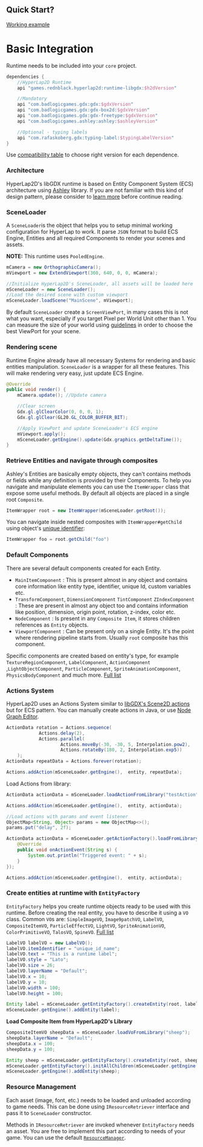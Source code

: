 ## Quick Start?

[Working example](https://github.com/rednblackgames/hyperlap2d-getting-started)

# Basic Integration

Runtime needs to be included into your `core` project.
```groovy
dependencies {
    //HyperLap2D Runtime
    api "games.rednblack.hyperlap2d:runtime-libgdx:$h2dVersion"

    //Mandatory
    api "com.badlogicgames.gdx:gdx:$gdxVersion"
    api "com.badlogicgames.gdx:gdx-box2d:$gdxVersion"
    api "com.badlogicgames.gdx:gdx-freetype:$gdxVersion"
    api "com.badlogicgames.ashley:ashley:$ashleyVersion"

    //Optional - typing labels
    api "com.rafaskoberg.gdx:typing-label:$typingLabelVersion"
}
```

Use [compatibility table](https://github.com/rednblackgames/hyperlap2d-runtime-libgdx#support) to choose right version for each dependence.

### Architecture
HyperLap2D's libGDX runtime is based on Entity Component System (ECS) architecture using [Ashley](https://github.com/libgdx/ashley) library. If you are not familiar with this kind of design pattern, please consider to [learn more](https://en.wikipedia.org/wiki/Entity_component_system) before continue reading.

### SceneLoader

A `SceneLoader`is the object that helps you to setup minimal working configuration for HyperLap to work. It parse `JSON` format to build ECS Engine, Entities and all required Components to render your scenes and assets.

**NOTE:** This runtime uses `PooledEngine`.

```Java
mCamera = new OrthographicCamera();
mViewport = new ExtendViewport(360, 640, 0, 0, mCamera);

//Initialize HyperLap2D's SceneLoader, all assets will be loaded here
mSceneLoader = new SceneLoader();
//Load the desired scene with custom viewport
mSceneLoader.loadScene("MainScene", mViewport);
```

By default `SceneLoader` create a `ScreenViewPort`, in many cases this is not what you want, especially if you target Pixel per World Unit  other than 1. You can measure the size of your world using [guidelines](https://github.com/rednblackgames/HyperLap2D/wiki/Editor-UI#guidelines) in order to choose the best ViewPort for your scene.

### Rendering scene

Runtime Engine already have all necessary Systems for rendering and basic entities manipulation. `SceneLoader` is a wrapper for all these features. This will make rendering very easy, just update ECS Engine.

```Java
@Override
public void render() {
    mCamera.update(); //Update camera

    //Clear screen
    Gdx.gl.glClearColor(0, 0, 0, 1);
    Gdx.gl.glClear(GL20.GL_COLOR_BUFFER_BIT);

    //Apply ViewPort and update SceneLoader's ECS engine
    mViewport.apply();
    mSceneLoader.getEngine().update(Gdx.graphics.getDeltaTime());
}
```

### Retrieve Entities and navigate through composites 

Ashley's Entities are basically empty objects, they can't contains methods or fields while any definition is provided by their Components. To help you navigate and manipulate elements you can use the `ItemWrapper` class that expose some useful methods.
By default all objects are placed in a single root `Composite`.

```Java
ItemWrapper root = new ItemWrapper(mSceneLoader.getRoot());
```

You can navigate inside nested composites with `ItemWrapper#getChild` using object's [unique identifier](https://github.com/rednblackgames/HyperLap2D/wiki/Basic-Tools#basic-properties):
```Java
ItemWrapper foo = root.getChild("foo")
```

### Default Components

There are several default components created for each Entity.

* `MainItemComponent` : This is present almost in any object and contains core information like entity type, identifier, unique Id, custom variables etc.
* `TransformComponent`, `DimensionComponent` `TintComponent` `ZIndexComponent` : These are present in almost any object too and contains information like position, dimension, origin point, rotation, z-index, color etc.
* `NodeComponent` : Is present in any `Composite Item`, it stores children references as `Entity` objects.
* `ViewportComponent` : Can be present only on a single Entity. It's the point where rendering pipeline starts from. Usually `root` composite has this component.

Specific components are created based on entity's type, for example `TextureRegionComponent`, `LabelComponent`, `ActionComponent` ,`LightObjectComponent`, `ParticleComponent`, `SpriteAnimationComponent`, `PhysicsBodyComponent` and much more. [Full list](https://github.com/rednblackgames/hyperlap2d-runtime-libgdx/tree/master/src/main/java/games/rednblack/editor/renderer/components)

### Actions System

HyperLap2D uses an Actions System similar to [libGDX's Scene2D actions](https://github.com/libgdx/libgdx/wiki/Scene2d#actions) but for ECS pattern. You can manually create actions in Java, or use [Node Graph Editor](https://github.com/rednblackgames/HyperLap2D/wiki/Actions).

```Java
ActionData rotation = Actions.sequence(
            Actions.delay(2),
            Actions.parallel(
                    Actions.moveBy(-30, -30, 5, Interpolation.pow2),
                    Actions.rotateBy(180, 2, Interpolation.exp5))
    );
ActionData repeatData = Actions.forever(rotation);

Actions.addAction(mSceneLoader.getEngine(),  entity, repeatData);
```

Load Actions from library:
```Java
ActionData actionData = mSceneLoader.loadActionFromLibrary("testAction");

Actions.addAction(mSceneLoader.getEngine(),  entity, actionData);

//Load actions with params and event listener
ObjectMap<String, Object> params = new ObjectMap<>();
params.put("delay", 2f);

ActionData actionData = mSceneLoader.getActionFactory().loadFromLibrary("test", params, new ActionEventListener() {
    @Override
    public void onActionEvent(String s) {
        System.out.println("Triggered event: " + s);
    }
});

Actions.addAction(mSceneLoader.getEngine(),  entity, actionData);
```

### Create entities at runtime with `EntityFactory`

`EntityFactory` helps you create runtime objects ready to be used with this runtime. Before creating the real entity, you have to describe it using a `VO` class. Common `VO`s are: `SimpleImageVO`, `Image9patchVO`, `LabelVO`, `CompositeItemVO`, `ParticleEffectVO`, `LightVO`, `SpriteAnimationVO`, `ColorPrimitiveVO`, `TalosVO`, `SpineVO`. [Full list](https://github.com/rednblackgames/hyperlap2d-runtime-libgdx/tree/master/src/main/java/games/rednblack/editor/renderer/data)

```Java
LabelVO labelVO = new LabelVO();
labelVO.itemIdentifier = "unique_id_name";
labelVO.text = "This is a runtime label";
labelVO.style = "Lato";
labelVO.size = 26;
labelVO.layerName = "Default";
labelVO.x = 10;
labelVO.y = 10;
labelVO.width = 100;
labelVO.height = 100;

Entity label = mSceneLoader.getEntityFactory().createEntity(root, labelVO);
mSceneLoader.getEngine().addEntity(label);
```
**Load Composite Item from HyperLap2D's Library**
```Java
CompositeItemVO sheepData = mSceneLoader.loadVoFromLibrary("sheep");
sheepData.layerName = "Default";
sheepData.x = 100;
sheepData.y = 100;

Entity sheep = mSceneLoader.getEntityFactory().createEntity(root, sheepData);
mSceneLoader.getEntityFactory().initAllChildren(mSceneLoader.getEngine(), sheep, sheepData.composite);
mSceneLoader.getEngine().addEntity(sheep);
```

### Resource Management

Each asset (image, font, etc.) needs to be loaded and unloaded according to game needs. This can be done using `IResourceRetriever` interface and pass it to `SceneLoader` constructor.

Methods in `IResourceRetriever` are invoked whenever `EntityFactory` needs an asset. You are free to implement this part according to needs of your game. You can use the default [`ResourceManager`](https://github.com/rednblackgames/hyperlap2d-runtime-libgdx/blob/master/src/main/java/games/rednblack/editor/renderer/resources/ResourceManager.java).